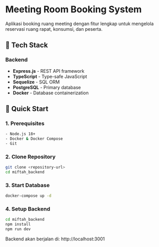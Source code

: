 # Meeting Room Booking System

Aplikasi booking ruang meeting dengan fitur lengkap untuk mengelola reservasi ruang rapat, konsumsi, dan peserta.

## 🚀 Tech Stack

### Backend
- **Express.js** - REST API framework
- **TypeScript** - Type-safe JavaScript
- **Sequelize** - SQL ORM
- **PostgreSQL** - Primary database
- **Docker** - Database containerization

## 🚦 Quick Start

### 1. Prerequisites
```bash
- Node.js 18+
- Docker & Docker Compose
- Git
```

### 2. Clone Repository
```bash
git clone <repository-url>
cd miftah_backend
```

### 3. Start Database
```bash
docker-compose up -d
```

### 4. Setup Backend
```bash
cd miftah_backend
npm install
npm run dev
```

Backend akan berjalan di: http://localhost:3001

